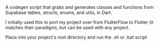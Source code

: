 A codegen script that grabs and generates classes and functions from Supabase tables, structs, enums, and utils, in Dart.

I initially used this to port my project over from FlutterFlow to Flutter (it matches their paradigm), but can be used with any project.

Place into your project's root directory and run the .sh or .bat script
